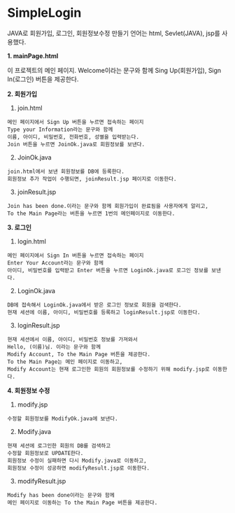 # SimpleLogin
JAVA로 회원가입, 로그인, 회원정보수정 만들기
언어는 html, Sevlet(JAVA), jsp를 사용했다.

**1. mainPage.html**

  이 프로젝트의 메인 페이지. 
  Welcome이라는 문구와 함께 Sing Up(회원가입), Sign In(로그인) 버튼을 제공한다.
  
**2. 회원가입**

  1. join.html
    
    메인 페이지에서 Sign Up 버튼을 누르면 접속하는 페이지
    Type your Information라는 문구와 함께
    이름, 아이디, 비밀번호, 전화번호, 성별을 입력받는다.
    Join 버튼을 누르면 JoinOk.java로 회원정보를 보낸다.
    
  2. JoinOk.java
  
    join.html에서 보낸 회원정보를 DB에 등록한다.
    회원정보 추가 작업이 수행되면, joinResult.jsp 페이지로 이동한다.
    
  3. joinResult.jsp

    Join has been done.이라는 문구와 함께 회원가입이 완료됨을 사용자에게 알리고, 
    To the Main Page라는 버튼을 누르면 1번의 메인페이지로 이동한다.
    
**3. 로그인**
  
  1. login.html

    메인 페이지에서 Sign In 버튼을 누르면 접속하는 페이지
    Enter Your Account라는 문구와 함께
    아이디, 비밀번호를 입력받고 Enter 버튼을 누르면 LoginOk.java로 로그인 정보를 보낸다.
    
  2. LoginOk.java

    DB에 접속해서 LoginOk.java에서 받은 로그인 정보로 회원을 검색한다.
    현재 세션에 이름, 아이디, 비밀번호를 등록하고 loginResult.jsp로 이동한다.
    
  3. loginResult.jsp

    현재 세션에서 이름, 아이디, 비밀번호 정보를 가져와서
    Hello, (이름)님. 이라는 문구와 함께
    Modify Account, To the Main Page 버튼을 제공한다.
    To the Main Page는 메인 페이지로 이동하고,
    Modify Account는 현재 로그인한 회원의 회원정보를 수정하기 위해 modify.jsp로 이동한다.
    
**4. 회원정보 수정**
  
  1. modify.jsp

    수정할 회원정보를 ModifyOk.java에 보낸다.
    
  2. Modify.java

    현재 세션에 로그인한 회원의 DB를 검색하고
    수정할 회원정보로 UPDATE한다.
    회원정보 수정이 실패하면 다시 Modify.java로 이동하고,
    회원정보 수정이 성공하면 modifyResult.jsp로 이동한다.

  3. modifyResult.jsp

    Modify has been done이라는 문구와 함께
    메인 페이지로 이동하는 To the Main Page 버튼을 제공한다.
